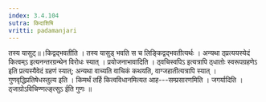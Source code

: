 ```yaml
---
index: 3.4.104
sutra: किदाशिषि
vritti: padamanjari
---
```


 तस्य यासुट्॥।किद्वद्भवतीति । तस्य यासुड् भवति स च लिङ्किद्वद्भवतीत्यर्थः । अन्यथा ठ्प्रत्ययस्येदं कित्वम्ऽ इत्यनन्तरग्रन्थेन विरोधः स्यात् । प्रयोजनाभावादिति । ठ्वचिस्वपिऽ इत्यत्रापि ठ्धातोः स्वरूपग्रहणेऽ इति प्रत्यस्यैवेदं ग्रहणं स्यात्; अन्यथा वाच्यति वाचिकं कथयति, वाग्जहातीत्यत्रापि स्यात् । गुणवृद्धिप्रतिषेधस्तुल्य इति । किमर्थं तर्हि कित्वविधानमित्यत आह---सम्प्रसारणमिति । जगर्यादिति । ठ्जाग्रोऽविचिण्णल्ङ्त्सुऽ ईति गुणः ॥
